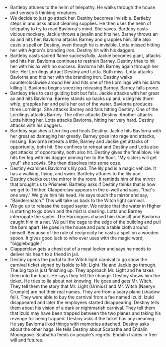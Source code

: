 - Bartleby attunes to the helm of telepathy. He walks through the house and senses 5 thinking creatures. 
- We decide to just go attack her. Destiny becomes invisible. Bartleby steps in and asks about cleaning supplies. He then uses the helm of telepathy to try to read Bavlorna's mind. She saves. Bartleby casts vicious mockery. Jackie throws a javalin and hits her. Barney throws an ax and hits her. Bavlorna attacks Barney and grapples him. She also casts a spell on Destiny, even though he is invisible. Lotta missed hitting her with Agnon's branding iron. Destiny hit with his daggers.
- Bartleby casts sacred flame successfully. Jackie becomes giant, attacks and hits her. Bavlorna continues to restrain Barney. Destiny tries to hit her with his ax with no success. Bavlorna hits Barney again through her bite. Her Lornlings attract Destiny and Lotta. Both miss. Lotta attacks Bavlorna and hits her with the branding iron. Destiny walks counterclockwise around her and hits one of the Lornlings with his darts killing it. Bavlorna begins sneezing releasing Barney. Barney falls prone. 
- Bartleby tries to cast guiding bolt but fails. Jackie attacks with her great ax and hits Bavlorna. Barney stands up backs up and, using his thorn whip, grapples her and pulls her out of the water. Bavlorna produces three Lornlings. She attacks Barney and fails hitting Destiny. One of the Lornlings attacks Barney. The other attacks Destiny. Another attacks Lotta hitting her. Lotta attacks Bavlorna, hitting her very hard. Destiny attacks with his daggers.
- Bartleby squishes a Lornling and heals Destiny. Jackie hits Bavlorna with her great ax damaging her greatly. Barney goes into rage and attacks, missing. Bavlorna retreats a little, Barney and Jackie get attacks of opportunity, both hit. She confines to retreat and Destiny and Lotta also get attacks of opportunity, both also hit. Destiny gives the final blow. He hits her leg with his dagger pinning her to the floor. "My sisters will get you!" she scowls. She then dissolves into some ooze. 
- Destiny examines Bavlorna's lily pad. The lily pad is a magic vehicle. It has a walking, flying, and swim. Bartleby attunes to the lily pad.
- Destiny checks out the mirror in the room. It reminds him of the mirror that brought us to Prismeer. Bartleby asks if Destiny thinks that is how we get to Thither. Clapperclaw appears in the o-well and says, "that's one way." We give him his head. He says touch the mirror and say, "Bandersnatch." This will take us back to the Witch light carnival.
- We go up to release the caged sayter. We notice that the water in Higher is starting to go down and the mist is clearing. Lotta and Barney interrogate the sayter. The Harringons chased him (Vansil) and Bavlorna caught him in a net. We pull the cage to the edge of the building and pull the bars apart. He goes in the house and puts a table cloth around himself. Because of the rule of reciprocity he casts a spell on a wooden spoon. It gives good luck to who ever uses with the magic word, "biggleboggle."
- Clapperclaw gets a chest out of a meat locker and says he needs to deliver his heart to a friend in jail.
- Destiny opens the portal to the Witch light carnival to go show the carnival ticket signed by Isolde to Mr. Light. He and Jackie go through. The big top is just finishing up. They approach Mr. Light and he takes them into the back. He says they felt the change. Destiny shows him the ticket. He tries to lie about not knowing. He goes and gets Mr. Witch. They tell them the story that Mr. Light (Urmius) and Mr. Witch (Naeryx Crumple) are not their real names. They are from a scary plane (shadow fell). They were able to buy the carnival from a fae named Izuld. Izuld disappeared and later the employees started disappearing. Destiny tells them about his vision of a dark or nightmarish carnival. They tell them that Izuld may have been trapped between the two planes and taking his revenge for being trapped. Destiny asks if the ticket has any meaning. He say Bavlorna liked things with memories attached. Destiny asks about the other hags. He tells Destiny about Scabatha and Endalin Moongrave. Scabatha feeds on people's regrets. Endalin trades in free will and futures. 